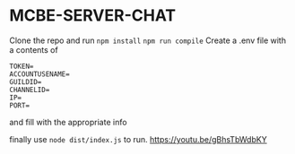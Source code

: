 # MCBE-SERVER-CHAT
Clone the repo and run
`npm install`
`npm run compile`
Create a .env file with a contents of 
```
TOKEN=
ACCOUNTUSENAME=
GUILDID=
CHANNELID=
IP=
PORT=
```
and fill with the appropriate info

finally use `node dist/index.js` to run.
https://youtu.be/gBhsTbWdbKY
